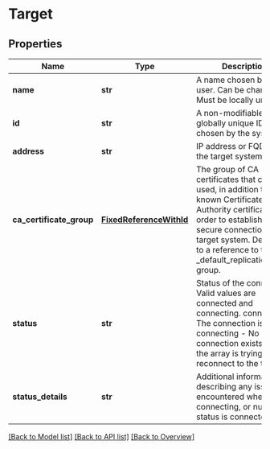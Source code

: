 # Target

## Properties
Name | Type | Description | Notes
------------ | ------------- | ------------- | -------------
**name** | **str** | A name chosen by the user. Can be changed. Must be locally unique. | [optional] 
**id** | **str** | A non-modifiable, globally unique ID chosen by the system. | [optional] 
**address** | **str** | IP address or FQDN of the target system. | [optional] 
**ca_certificate_group** | [**FixedReferenceWithId**](FixedReferenceWithId.md) | The group of CA certificates that can be used, in addition to well-known Certificate Authority certificates, in order to establish a secure connection to the target system. Defaults to a reference to the _default_replication_certs group. | [optional] 
**status** | **str** | Status of the connection. Valid values are connected and connecting. connected - The connection is OK. connecting - No connection exists and the array is trying to reconnect to the target. | [optional] 
**status_details** | **str** | Additional information describing any issues encountered when connecting, or null if the status is connected. | [optional] 

[[Back to Model list]](index.md#documentation-for-models) [[Back to API list]](index.md#endpoint-properties) [[Back to Overview]](index.md)


